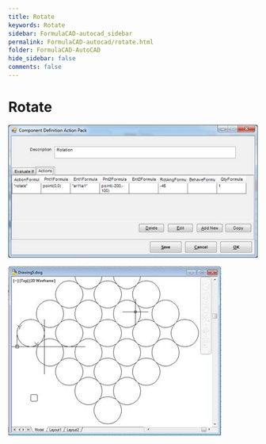```yaml
---
title: Rotate
keywords: Rotate
sidebar: FormulaCAD-autocad_sidebar
permalink: FormulaCAD-autocad/rotate.html
folder: FormulaCAD-AutoCAD
hide_sidebar: false
comments: false
---
```

# Rotate


![](/images/rotate-comp-def.jpg)

![](/images/rotate-drawing5.jpg)
